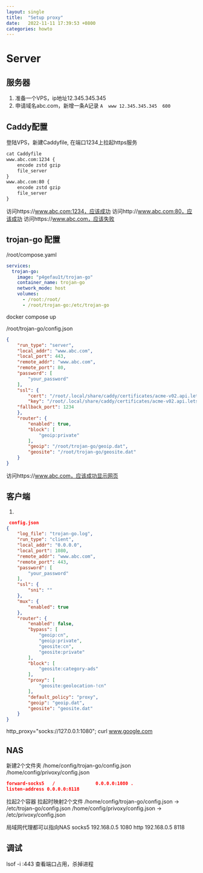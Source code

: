 ```yaml
---
layout: single
title:  "Setup proxy"
date:   2022-11-11 17:39:53 +0800
categories: howto
---
```


# Server
## 服务器
1. 准备一个VPS，ip地址12.345.345.345
2. 申请域名abc.com，新增一条A记录
`A	www	12.345.345.345	600`
## Caddy配置
登陆VPS，新建Caddyfile, 在端口1234上拉起https服务
```txt
cat Caddyfile 
www.abc.com:1234 {
	encode zstd gzip
	file_server
}
www.abc.com:80 {
	encode zstd gzip
	file_server
}
```
访问https://www.abc.com:1234，应该成功
访问http://www.abc.com:80，应该成功
访问https://www.abc.com，应该失败
## trojan-go 配置

/root/compose.yaml
```yaml
services:
  trojan-go:
    image: "p4gefau1t/trojan-go"
    container_name: trojan-go
    network_mode: host
    volumes:
      - /root:/root/
      - /root/trojan-go:/etc/trojan-go

```
docker compose up

/root/trojan-go/config.json
```json
{
    "run_type": "server",
    "local_addr": "www.abc.com",
    "local_port": 443,
    "remote_addr": "www.abc.com",
    "remote_port": 80,
    "password": [
        "your_password"
    ],
    "ssl": {
        "cert": "/root/.local/share/caddy/certificates/acme-v02.api.letsencrypt.org-directory/www.abc.com/www.abc.com.crt",
        "key": "/root/.local/share/caddy/certificates/acme-v02.api.letsencrypt.org-directory/www.abc.com/www.abc.com.key",
	"fallback_port": 1234
    },
    "router": {
        "enabled": true,
        "block": [
            "geoip:private"
        ],
        "geoip": "/root/trojan-go/geoip.dat",
        "geosite": "/root/trojan-go/geosite.dat"
    }
}
```
访问https://www.abc.com，应该成功显示网页
## 客户端
1. 

```json
 config.json 
{
    "log_file": "trojan-go.log",
    "run_type": "client",
    "local_addr": "0.0.0.0",
    "local_port": 1080,
    "remote_addr": "www.abc.com",
    "remote_port": 443,
    "password": [
        "your_password"
    ],
    "ssl": {
        "sni": ""
    },
    "mux": {
        "enabled": true
    },
    "router": {
        "enabled": false,
        "bypass": [
            "geoip:cn",
            "geoip:private",
            "geosite:cn",
            "geosite:private"
        ],
        "block": [
            "geosite:category-ads"
        ],
        "proxy": [
            "geosite:geolocation-!cn"
        ],
        "default_policy": "proxy",
        "geoip": "geoip.dat",
        "geosite": "geosite.dat"
    }
}
```

http_proxy="socks://127.0.0.1:1080"; curl www.google.com

## NAS

新建2个文件夹
/home/config/trojan-go/config.json
/home/config/privoxy/config.json
```json
forward-socks5   /               0.0.0.0:1080 .
listen-address 0.0.0.0:8118
```
拉起2个容器
拉起时映射2个文件
/home/config/trojan-go/config.json -> /etc/trojan-go/config.json
/home/config/privoxy/config.json -> /etc/privoxy/config.json

局域网代理都可以指向NAS
socks5  192.168.0.5  1080
http  192.168.0.5 8118
## 调试
lsof -i :443 查看端口占用，杀掉进程